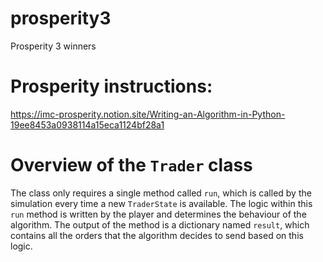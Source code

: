 # prosperity3
Prosperity 3 winners


# Prosperity instructions:
https://imc-prosperity.notion.site/Writing-an-Algorithm-in-Python-19ee8453a0938114a15eca1124bf28a1
# Overview of the `Trader` class

The class only requires a single method called `run`, which is called by the simulation every time a new `TraderState` is available. The logic within this `run` method is written by the player and determines the behaviour of the algorithm. The output of the method is a dictionary named `result`, which contains all the orders that the algorithm decides to send based on this logic.
